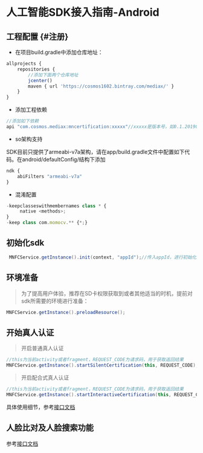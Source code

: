 # 人工智能SDK接入指南-Android

## 工程配置 {#注册}

* 在项目build.gradle中添加仓库地址：

```js
allprojects {
    repositories {
        //添加下面两个仓库地址
        jcenter()
        maven { url 'https://cosmos1602.bintray.com/mediax/' }
    }
}
```

* 添加工程依赖

```js
//添加如下依赖
api "com.cosmos.mediax:mncertification:xxxxx"//xxxxx是版本号，如0.1.20190531.1916
```

* so架构支持

SDK目前只提供了armeabi-v7a架构，请在app/build.gradle文件中配置如下代码。在android/defaultConfig/结构下添加

```js
ndk {
    abiFilters "armeabi-v7a"
}
```

* 混淆配置

```js
-keepclasseswithmembernames class * {
     native <methods>;
}
-keep class com.momocv.** {*;}
```

## 初始化sdk

```java
 MNFCService.getInstance().init(context, "appId");//传入appId，进行初始化sdk
```

## 环境准备

> 为了提高用户体验，推荐在SD卡权限获取到或者其他适当的时机，提前对sdk所需要的环境进行准备：

```java
MNFCService.getInstance().preloadResource();
```

## 开始真人认证

> 开启普通真人认证

```java
//this为当前activity或者fragment，REQUEST_CODE为请求码，用于获取返回结果
MNFCService.getInstance().startSilentCertification(this, REQUEST_CODE);
```

> 开启配合式真人认证

```java
//this为当前activity或者fragment，REQUEST_CODE为请求码，用于获取返回结果
MNFCService.getInstance().startInteractiveCertification(this, REQUEST_CODE);
```

具体使用细节，参考[接口文档](/kai-fa-zhi-nan/zhen-ren-ren-zheng/android-sdkjie-ru-zhi-nan/jie-kou-wen-dang.md)

## 人脸比对及人脸搜索功能

参考[接口文档](/kai-fa-zhi-nan/zhen-ren-ren-zheng/android-sdkjie-ru-zhi-nan/jie-kou-wen-dang.md)

